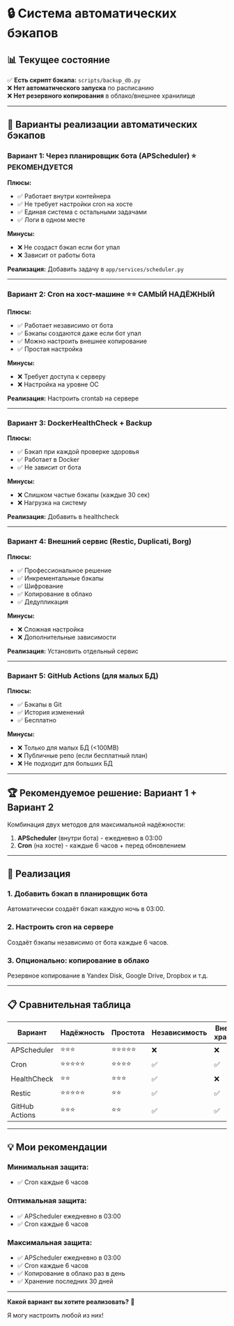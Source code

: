 # 🔒 Система автоматических бэкапов

## 📊 Текущее состояние

✅ **Есть скрипт бэкапа:** `scripts/backup_db.py`  
❌ **Нет автоматического запуска** по расписанию  
❌ **Нет резервного копирования** в облако/внешнее хранилище

---

## 🎯 Варианты реализации автоматических бэкапов

### **Вариант 1: Через планировщик бота (APScheduler)** ⭐ РЕКОМЕНДУЕТСЯ

**Плюсы:**
- ✅ Работает внутри контейнера
- ✅ Не требует настройки cron на хосте
- ✅ Единая система с остальными задачами
- ✅ Логи в одном месте

**Минусы:**
- ❌ Не создаст бэкап если бот упал
- ❌ Зависит от работы бота

**Реализация:** Добавить задачу в `app/services/scheduler.py`

---

### **Вариант 2: Cron на хост-машине** ⭐⭐ САМЫЙ НАДЁЖНЫЙ

**Плюсы:**
- ✅ Работает независимо от бота
- ✅ Бэкапы создаются даже если бот упал
- ✅ Можно настроить внешнее копирование
- ✅ Простая настройка

**Минусы:**
- ❌ Требует доступа к серверу
- ❌ Настройка на уровне ОС

**Реализация:** Настроить crontab на сервере

---

### **Вариант 3: DockerHealthCheck + Backup**

**Плюсы:**
- ✅ Бэкап при каждой проверке здоровья
- ✅ Работает в Docker
- ✅ Не зависит от бота

**Минусы:**
- ❌ Слишком частые бэкапы (каждые 30 сек)
- ❌ Нагрузка на систему

**Реализация:** Добавить в healthcheck

---

### **Вариант 4: Внешний сервис (Restic, Duplicati, Borg)**

**Плюсы:**
- ✅ Профессиональное решение
- ✅ Инкрементальные бэкапы
- ✅ Шифрование
- ✅ Копирование в облако
- ✅ Дедупликация

**Минусы:**
- ❌ Сложная настройка
- ❌ Дополнительные зависимости

**Реализация:** Установить отдельный сервис

---

### **Вариант 5: GitHub Actions (для малых БД)**

**Плюсы:**
- ✅ Бэкапы в Git
- ✅ История изменений
- ✅ Бесплатно

**Минусы:**
- ❌ Только для малых БД (<100MB)
- ❌ Публичные репо (если бесплатный план)
- ❌ Не подходит для больших БД

---

## 🏆 Рекомендуемое решение: Вариант 1 + Вариант 2

Комбинация двух методов для максимальной надёжности:

1. **APScheduler** (внутри бота) - ежедневно в 03:00
2. **Cron** (на хосте) - каждые 6 часов + перед обновлением

---

## 🚀 Реализация

### **1. Добавить бэкап в планировщик бота**

Автоматически создаёт бэкап каждую ночь в 03:00.

### **2. Настроить cron на сервере**

Создаёт бэкапы независимо от бота каждые 6 часов.

### **3. Опционально: копирование в облако**

Резервное копирование в Yandex Disk, Google Drive, Dropbox и т.д.

---

## 📋 Сравнительная таблица

| Вариант | Надёжность | Простота | Независимость | Внешнее хранение |
|---------|------------|----------|---------------|------------------|
| APScheduler | ⭐⭐⭐ | ⭐⭐⭐⭐⭐ | ❌ | ❌ |
| Cron | ⭐⭐⭐⭐⭐ | ⭐⭐⭐⭐ | ✅ | ✅ |
| HealthCheck | ⭐⭐ | ⭐⭐⭐ | ✅ | ❌ |
| Restic | ⭐⭐⭐⭐⭐ | ⭐⭐ | ✅ | ✅ |
| GitHub Actions | ⭐⭐⭐ | ⭐⭐ | ✅ | ✅ |

---

## 💡 Мои рекомендации

### **Минимальная защита:**
- ✅ Cron каждые 6 часов

### **Оптимальная защита:**
- ✅ APScheduler ежедневно в 03:00
- ✅ Cron каждые 6 часов

### **Максимальная защита:**
- ✅ APScheduler ежедневно в 03:00
- ✅ Cron каждые 6 часов
- ✅ Копирование в облако раз в день
- ✅ Хранение последних 30 дней

---

**Какой вариант вы хотите реализовать?** 🤔

Я могу настроить любой из них!

